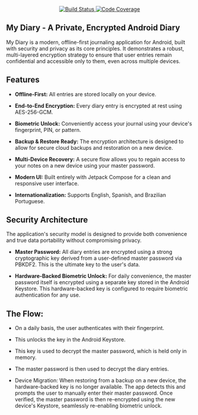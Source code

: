 <p align="center">
  <a href="https://github.com/ipirangad3v/my-diary-android-app/actions/workflows/android_ci.yml">
    <img alt="Build Status" src="https://github.com/ipirangad3v/my-diary-android-app/actions/workflows/android_ci.yml/badge.svg">
  </a>
  <a href="https://codecov.io/gh/ipirangad3v/my-diary-android-app">
    <img alt="Code Coverage" src="https://codecov.io/gh/ipirangad3v/my-diary-android-app/graph/badge.svg"/>
  </a>
</p>

## My Diary - A Private, Encrypted Android Diary

My Diary is a modern, offline-first journaling application for Android, built with security and privacy as its core principles. It demonstrates a robust, multi-layered encryption strategy to ensure that user entries remain confidential and accessible only to them, even across multiple devices.

## Features

- <b>Offline-First:</b> All entries are stored locally on your device.

- <b>End-to-End Encryption:</b> Every diary entry is encrypted at rest using AES-256-GCM.

- <b>Biometric Unlock:</b> Conveniently access your journal using your device's fingerprint, PIN, or pattern.

- <b>Backup & Restore Ready:</b> The encryption architecture is designed to allow for secure cloud backups and restoration on a new device.

- <b>Multi-Device Recovery:</b> A secure flow allows you to regain access to your notes on a new device using your master password.

- <b>Modern UI:</b> Built entirely with Jetpack Compose for a clean and responsive user interface.

- <b>Internationalization:</b> Supports English, Spanish, and Brazilian Portuguese.

## Security Architecture
The application's security model is designed to provide both convenience and true data portability without compromising privacy.

- <b>Master Password:</b> All diary entries are encrypted using a strong cryptographic key derived from a user-defined master password via PBKDF2. This is the ultimate key to the user's data.

- <b>Hardware-Backed Biometric Unlock:</b> For daily convenience, the master password itself is encrypted using a separate key stored in the Android Keystore. This hardware-backed key is configured to require biometric authentication for any use.

## The Flow:

 - On a daily basis, the user authenticates with their fingerprint.

- This unlocks the key in the Android Keystore.

- This key is used to decrypt the master password, which is held only in memory.

- The master password is then used to decrypt the diary entries.

- Device Migration: When restoring from a backup on a new device, the hardware-backed key is no longer available. The app detects this and prompts the user to manually enter their master password. Once verified, the master password is then re-encrypted using the new device's Keystore, seamlessly re-enabling biometric unlock.
